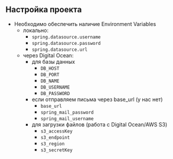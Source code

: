 ## Настройка проекта

* Необходимо обеспечить наличие Environment Variables
  * локально:
    * `spring.datasource.username`
    * `spring.datasource.password`
    * `spring.datasource.url`
  * через Digital Ocean:
    * для базы данных 
      * `DB_HOST`
      * `DB_PORT`
      * `DB_NAME`
      * `DB_USERNAME`
      * `DB_PASSWORD`
    * если отправляем письма через base_url (у нас нет)
      * `base_url` 
      * `spring_mail_password`
      * `spring_mail_username`
    * для загрузки файлов (работа с Digital Ocean/AWS S3)
      * `s3_accessKey`
      * `s3_endpoint`
      * `s3_region` 
      * `s3_secretKey`
    
    
